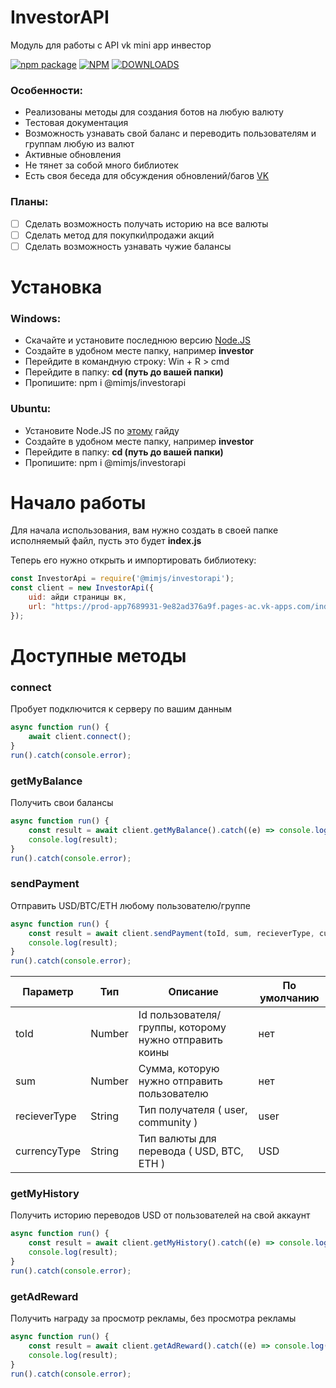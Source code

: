 # InvestorAPI
Модуль для работы с API vk mini app инвестор

[![npm package](https://nodei.co/npm/@mimjs/investorapi.png?downloads=true&downloadRank=true&stars=true)](https://nodei.co/npm/node-vkcoinapi/)
[![NPM](https://img.shields.io/npm/v/@mimjs/investorapi.svg)](https://www.npmjs.com/package/@mimjs/investorapi)
[![DOWNLOADS](https://img.shields.io/npm/dt/@mimjs/investorapi.svg)](https://www.npmjs.com/package/@mimjs/investorapi)

### Особенности:
* Реализованы методы для создания ботов на любую валюту
* Тестовая документация
* Возможность узнавать свой баланс и переводить пользователям и группам любую из валют
* Активные обновления 
* Не тянет за собой много библиотек
* Есть своя беседа для обсуждения обновлений/багов [VK](https://vk.me/join/EvpEtX9wMMwxeh/0/YMcSMP/ydBaC/7xQX4=)

### Планы:
- [ ] Сделать возможность получать историю на все валюты 
- [ ] Сделать метод для покупки\продажи акций
- [ ] Сделать возможность узнавать чужие балансы

# Установка
### Windows:
* Скачайте и установите последнюю версию [Node.JS](https://nodejs.org/en/download/)
* Создайте в удобном месте папку, например **investor**
* Перейдите в командную строку: Win + R > cmd
* Перейдите в папку: **cd (путь до вашей папки)**
* Пропишите: npm i @mimjs/investorapi

### Ubuntu:
* Установите Node.JS по [этому](https://www.digitalocean.com/community/tutorials/node-js-ubuntu-16-04-ru) гайду
* Создайте в удобном месте папку, например **investor**
* Перейдите в папку: **cd (путь до вашей папки)**
* Пропишите: npm i @mimjs/investorapi

# Начало работы
Для начала использования, вам нужно создать в своей папке исполняемый файл, пусть это будет **index.js**

Теперь его нужно открыть и импортировать библиотеку:
```js
const InvestorApi = require('@mimjs/investorapi');
const client = new InvestorApi({ 
    uid: айди страницы вк, 
    url: "https://prod-app7689931-9e82ad376a9f.pages-ac.vk-apps.com/index.html?vk_access_token_settings=&vk_app_id=7689931&vk_are_notifications_enabled=1&vk_is_app_user=1&vk_is_favorite=1&vk_language=ru&vk_platform=desktop_web&vk_ref=quick_search&vk_ts=***&vk_user_id=***&sign=***"
});
```
# Доступные методы

### connect
Пробует подключится к серверу по вашим данным

```js
async function run() {
    await client.connect();
}
run().catch(console.error);
```

### getMyBalance
Получить свои балансы
```js
async function run() {
    const result = await client.getMyBalance().catch((e) => console.log(e));
    console.log(result);
}
run().catch(console.error);
```

### sendPayment
Отправить USD/BTC/ETH любому пользователю/группе
```js
async function run() {
    const result = await client.sendPayment(toId, sum, recieverType, currencyType).catch((e) => console.log(e));
    console.log(result);
}
run().catch(console.error);
```

|Параметр|Тип|Описание|По умолчанию|
|-|-|-|-|
|toId|Number|Id пользователя/группы, которому нужно отправить коины|нет|
|sum|Number|Сумма, которую нужно отправить пользователю|нет|
|recieverType|String|Тип получателя ( user, community )|user|
|currencyType|String|Тип валюты для перевода ( USD, BTC, ETH )|USD|

### getMyHistory
Получить историю переводов USD от пользователей на свой аккаунт
```js
async function run() {
    const result = await client.getMyHistory().catch((e) => console.log(e));
    console.log(result);
}
run().catch(console.error);
```

### getAdReward
Получить награду за просмотр рекламы, без просмотра рекламы
```js
async function run() {
    const result = await client.getAdReward().catch((e) => console.log(e));
    console.log(result);
}
run().catch(console.error);
```